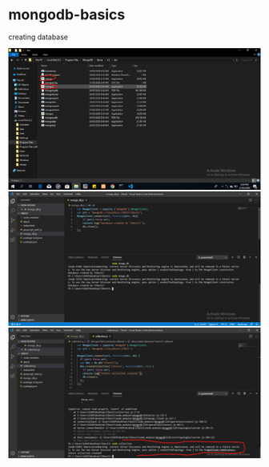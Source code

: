 # mongodb-basics
creating database



![Screenshot of mongo and mongod.exe files](exe_screenshots.png)
![Screenshot of creating database](database_creation.png)
![Screenshot of creating collection](collection_screenshot.png)
